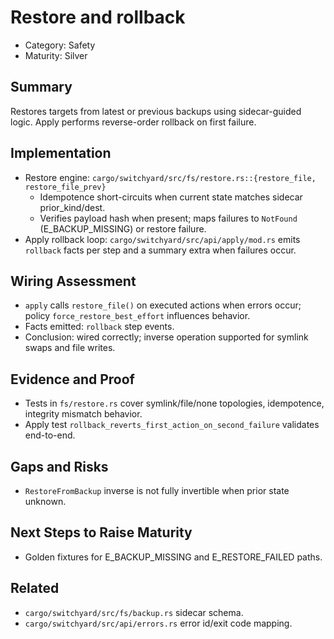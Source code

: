 # Restore and rollback

- Category: Safety
- Maturity: Silver

## Summary

Restores targets from latest or previous backups using sidecar-guided logic. Apply performs reverse-order rollback on first failure.

## Implementation

- Restore engine: `cargo/switchyard/src/fs/restore.rs::{restore_file, restore_file_prev}`
  - Idempotence short-circuits when current state matches sidecar prior_kind/dest.
  - Verifies payload hash when present; maps failures to `NotFound` (E_BACKUP_MISSING) or restore failure.
- Apply rollback loop: `cargo/switchyard/src/api/apply/mod.rs` emits `rollback` facts per step and a summary extra when failures occur.

## Wiring Assessment

- `apply` calls `restore_file()` on executed actions when errors occur; policy `force_restore_best_effort` influences behavior.
- Facts emitted: `rollback` step events.
- Conclusion: wired correctly; inverse operation supported for symlink swaps and file writes.

## Evidence and Proof

- Tests in `fs/restore.rs` cover symlink/file/none topologies, idempotence, integrity mismatch behavior.
- Apply test `rollback_reverts_first_action_on_second_failure` validates end-to-end.

## Gaps and Risks

- `RestoreFromBackup` inverse is not fully invertible when prior state unknown.

## Next Steps to Raise Maturity

- Golden fixtures for E_BACKUP_MISSING and E_RESTORE_FAILED paths.

## Related

- `cargo/switchyard/src/fs/backup.rs` sidecar schema.
- `cargo/switchyard/src/api/errors.rs` error id/exit code mapping.
